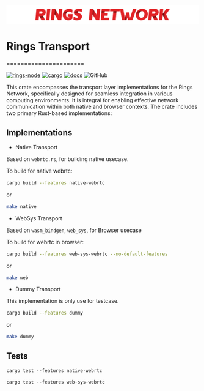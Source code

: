 <picture>
  <source media="(prefers-color-scheme: dark)" srcset="https://static.ringsnetwork.io/ringsnetwork_logo.png">
  <img alt="Rings Network" src="https://raw.githubusercontent.com/RingsNetwork/asserts/main/logo/rings_network_red.png">
</picture>

# Rings Transport
======================

[![rings-node](https://github.com/RingsNetwork/rings-node/actions/workflows/auto-release.yml/badge.svg)](https://github.com/RingsNetwork/rings-node/actions/workflows/auto-release.yml)
[![cargo](https://img.shields.io/crates/v/rings-node.svg)](https://crates.io/crates/rings-node)
[![docs](https://docs.rs/rings-node/badge.svg)](https://docs.rs/rings-node/latest/rings_node/)
![GitHub](https://img.shields.io/github/license/RingsNetwork/rings-node)


This crate encompasses the transport layer implementations for the Rings Network, specifically designed for seamless integration in various computing environments. It is integral for enabling effective network communication within both native and browser contexts. The crate includes two primary Rust-based implementations:

## Implementations

* Native Transport

Based on `webrtc.rs`, for building native usecase.

To build for native webrtc:

```sh
cargo build --features native-webrtc
```

or

```sh
make native

```

* WebSys Transport

Based on `wasm_bindgen`, `web_sys`, for Browser usecase

To build for webrtc in browser:

```sh
cargo build --features web-sys-webrtc --no-default-features
```

or

```sh
make web
```

* Dummy Transport

This implementation is only use for testcase.


```sh
cargo build --features dummy
```

or

```sh
make dummy
```


## Tests

```
cargo test --features native-webrtc
```

```
cargo test --features web-sys-webrtc
```
